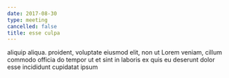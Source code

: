 ```yaml
---
date: 2017-08-30
type: meeting
cancelled: false
title: esse culpa
---
```

aliquip aliqua. proident, voluptate eiusmod elit, non ut Lorem veniam, cillum commodo officia do tempor ut et sint in laboris ex quis eu deserunt dolor esse incididunt cupidatat ipsum